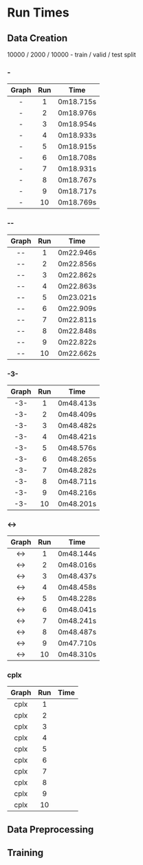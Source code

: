 # Run Times


## Data Creation

10000 / 2000 / 10000 - train / valid / test split

### -

| Graph | Run |   Time    |
|:-----:|:---:|:---------:|
|   -   |  1  | 0m18.715s |
|   -   |  2  | 0m18.976s |
|   -   |  3  | 0m18.954s |
|   -   |  4  | 0m18.933s |
|   -   |  5  | 0m18.915s |
|   -   |  6  | 0m18.708s |
|   -   |  7  | 0m18.931s |
|   -   |  8  | 0m18.767s |
|   -   |  9  | 0m18.717s |
|   -   | 10  | 0m18.769s |

### --

| Graph | Run |   Time    |
|:-----:|:---:|:---------:|
|  --   |  1  | 0m22.946s |
|  --   |  2  | 0m22.856s |
|  --   |  3  | 0m22.862s |
|  --   |  4  | 0m22.863s |
|  --   |  5  | 0m23.021s |
|  --   |  6  | 0m22.909s |
|  --   |  7  | 0m22.811s |
|  --   |  8  | 0m22.848s |
|  --   |  9  | 0m22.822s |
|  --   | 10  | 0m22.662s |

### -3-

| Graph | Run |   Time    |
|:-----:|:---:|:---------:|
|  -3-  |  1  | 0m48.413s |
|  -3-  |  2  | 0m48.409s |
|  -3-  |  3  | 0m48.482s |
|  -3-  |  4  | 0m48.421s |
|  -3-  |  5  | 0m48.576s |
|  -3-  |  6  | 0m48.265s |
|  -3-  |  7  | 0m48.282s |
|  -3-  |  8  | 0m48.711s |
|  -3-  |  9  | 0m48.216s |
|  -3-  | 10  | 0m48.201s |

### <->

| Graph | Run |   Time    |
|:-----:|:---:|:---------:|
|  <->  |  1  | 0m48.144s |
|  <->  |  2  | 0m48.016s |
|  <->  |  3  | 0m48.437s |
|  <->  |  4  | 0m48.458s |
|  <->  |  5  | 0m48.228s |
|  <->  |  6  | 0m48.041s |
|  <->  |  7  | 0m48.241s |
|  <->  |  8  | 0m48.487s |
|  <->  |  9  | 0m47.710s |
|  <->  | 10  | 0m48.310s |

### cplx

| Graph | Run | Time |
|:-----:|:---:|:----:|
| cplx  |  1  |      |
| cplx  |  2  |      |
| cplx  |  3  |      |
| cplx  |  4  |      |
| cplx  |  5  |      |
| cplx  |  6  |      |
| cplx  |  7  |      |
| cplx  |  8  |      |
| cplx  |  9  |      |
| cplx  | 10  |      |


## Data Preprocessing


## Training